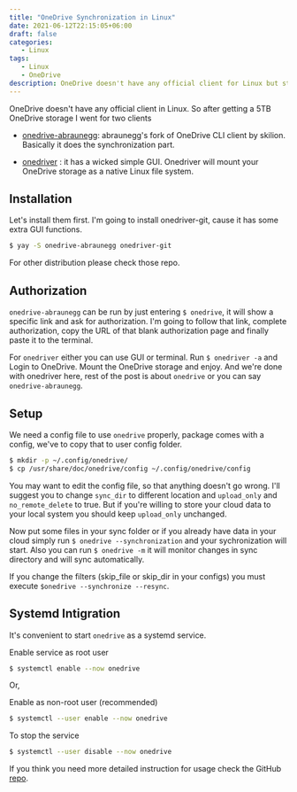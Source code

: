 ```yaml
---                                                                    
title: "OneDrive Synchronization in Linux"
date: 2021-06-12T22:15:05+06:00
draft: false
categories:
   - Linux
tags:
   - Linux
   - OneDrive
description: OneDrive doesn't have any official client for Linux but still you can do the synchronization. Check out how.
---
```

OneDrive doesn't have any official client in Linux. So after getting a 5TB OneDrive storage I went for two clients 

- [onedrive-abraunegg](https://github.com/abraunegg/onedrive/): abraunegg's fork of OneDrive CLI client by skilion. Basically it does the synchronization part.

- [onedriver](https://github.com/jstaf/onedriver) : it has a wicked simple GUI. Onedriver will mount your OneDrive storage as a native Linux file system.

## Installation

Let's install them first. I'm going to install onedriver-git, cause it has some extra GUI functions.

```bash
$ yay -S onedrive-abraunegg onedriver-git
```

For other distribution please check those repo.

## Authorization

`onedrive-abraunegg` can be run by just entering `$ onedrive`, it will show a specific link and ask for authorization. I'm going to follow that link, complete authorization, copy the URL of that blank authorization page and finally paste it to the terminal.

For `onedriver` either you can use GUI or terminal. Run `$ onedriver -a` and Login to OneDrive. Mount the OneDrive storage and enjoy. And we're done with onedriver here, rest of the post is about `onedrive` or you can say `onedrive-abraunegg`.

## Setup

We need a config file to use `onedrive` properly, package comes with a config, we've to copy that to user config folder.

```bash
$ mkdir -p ~/.config/onedrive/
$ cp /usr/share/doc/onedrive/config ~/.config/onedrive/config
```

You may want to edit the config file, so that anything doesn't go wrong. I'll suggest you to change `sync_dir` to different location and `upload_only` and `no_remote_delete` to true. But if you're willing to store your cloud data to your local system you should keep `upload_only` unchanged.

Now put some files in your sync folder or if you already have data in your cloud simply run `$ onedrive --synchronization` and your sychronization will start. Also you can run `$ onedrive -m` it will monitor changes in sync directory and will sync automatically.

If you change  the  filters  (skip_file or skip_dir in your configs) you must execute `$onedrive --synchronize --resync`. 

## Systemd Intigration

It's convenient to start `onedrive` as a systemd service.

Enable service as root user

```bash
$ systemctl enable --now onedrive
```

Or,

Enable as non-root user (recommended)

```bash
$ systemctl --user enable --now onedrive
```

 To stop the service

```bash
$ systemctl --user disable --now onedrive
```

If you think you need more detailed instruction for usage check the GitHub [repo](https://github.com/abraunegg/onedrive/blob/master/docs/USAGE.md).



